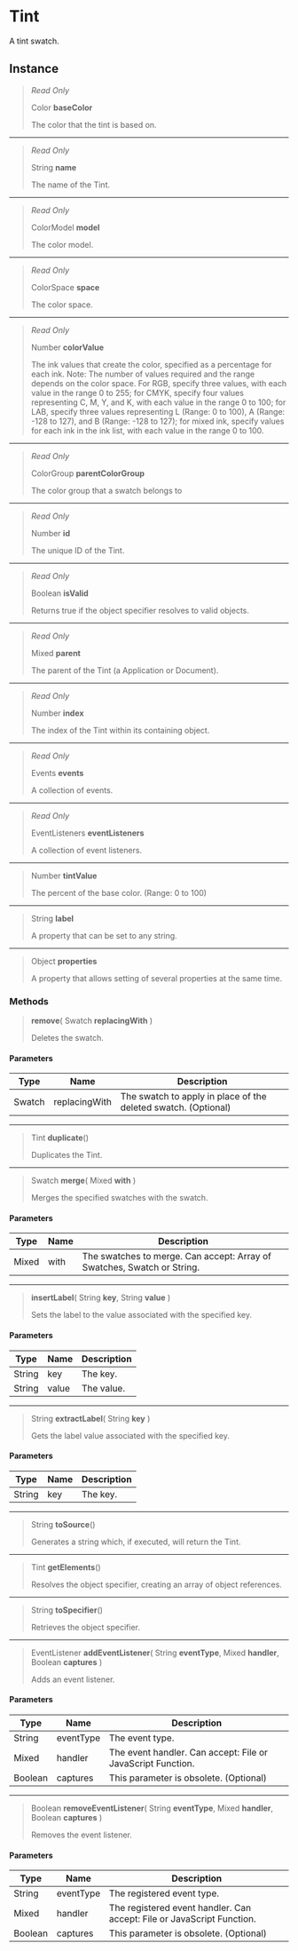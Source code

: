 # Tint
A tint swatch.

## Instance
> *Read Only* 
> 
> Color **baseColor** 
>
> The color that the tint is based on.
*** 
> *Read Only* 
> 
> String **name** 
>
> The name of the Tint.
*** 
> *Read Only* 
> 
> ColorModel **model** 
>
> The color model.
*** 
> *Read Only* 
> 
> ColorSpace **space** 
>
> The color space.
*** 
> *Read Only* 
> 
> Number **colorValue** 
>
> The ink values that create the color, specified as a percentage for each ink. Note: The number of values required and the range depends on the color space. For RGB, specify three values, with each value in the range 0 to 255; for CMYK, specify four values representing C, M, Y, and K, with each value in the range 0 to 100; for LAB, specify three values representing L (Range: 0 to 100), A (Range: -128 to 127), and B (Range: -128 to 127); for mixed ink, specify values for each ink in the ink list, with each value in the range 0 to 100.
*** 
> *Read Only* 
> 
> ColorGroup **parentColorGroup** 
>
> The color group that a swatch belongs to
*** 
> *Read Only* 
> 
> Number **id** 
>
> The unique ID of the Tint.
*** 
> *Read Only* 
> 
> Boolean **isValid** 
>
> Returns true if the object specifier resolves to valid objects.
*** 
> *Read Only* 
> 
> Mixed **parent** 
>
> The parent of the Tint (a Application or Document).
*** 
> *Read Only* 
> 
> Number **index** 
>
> The index of the Tint within its containing object.
*** 
> *Read Only* 
> 
> Events **events** 
>
> A collection of events.
*** 
> *Read Only* 
> 
> EventListeners **eventListeners** 
>
> A collection of event listeners.
*** 
> Number **tintValue** 
>
> The percent of the base color. (Range: 0 to 100)
*** 
> String **label** 
>
> A property that can be set to any string.
*** 
> Object **properties** 
>
> A property that allows setting of several properties at the same time.

### Methods
> **remove**( Swatch **replacingWith** )
> 
> Deletes the swatch.
#### Parameters
| Type | Name | Description |
|---|---|---|
| Swatch | replacingWith | The swatch to apply in place of the deleted swatch. (Optional) |

*** 
> Tint **duplicate**()
> 
> Duplicates the Tint.
*** 
> Swatch **merge**( Mixed **with** )
> 
> Merges the specified swatches with the swatch.
#### Parameters
| Type | Name | Description |
|---|---|---|
| Mixed | with | The swatches to merge. Can accept: Array of Swatches, Swatch or String. |

*** 
> **insertLabel**( String **key**, String **value** )
> 
> Sets the label to the value associated with the specified key.
#### Parameters
| Type | Name | Description |
|---|---|---|
| String | key | The key. |
| String | value | The value. |

*** 
> String **extractLabel**( String **key** )
> 
> Gets the label value associated with the specified key.
#### Parameters
| Type | Name | Description |
|---|---|---|
| String | key | The key. |

*** 
> String **toSource**()
> 
> Generates a string which, if executed, will return the Tint.
*** 
> Tint **getElements**()
> 
> Resolves the object specifier, creating an array of object references.
*** 
> String **toSpecifier**()
> 
> Retrieves the object specifier.
*** 
> EventListener **addEventListener**( String **eventType**, Mixed **handler**, Boolean **captures** )
> 
> Adds an event listener.
#### Parameters
| Type | Name | Description |
|---|---|---|
| String | eventType | The event type. |
| Mixed | handler | The event handler. Can accept: File or JavaScript Function. |
| Boolean | captures | This parameter is obsolete. (Optional) |

*** 
> Boolean **removeEventListener**( String **eventType**, Mixed **handler**, Boolean **captures** )
> 
> Removes the event listener.
#### Parameters
| Type | Name | Description |
|---|---|---|
| String | eventType | The registered event type. |
| Mixed | handler | The registered event handler. Can accept: File or JavaScript Function. |
| Boolean | captures | This parameter is obsolete. (Optional) |


